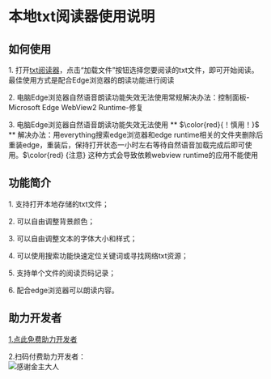 # 本地txt阅读器使用说明

## 如何使用

1\. 打开[txt阅读器](https://setity.github.io)，点击“加载文件”按钮选择您要阅读的txt文件，即可开始阅读。最佳使用方式是配合Edge浏览器的朗读功能进行阅读

2\. 电脑Edge浏览器自然语音朗读功能失效无法使用常规解决办法：控制面板-Microsoft Edge WebView2 Runtime-修复

3\. 电脑Edge浏览器自然语音朗读功能失效无法使用 ** $\color{red}{！慎用！}$ ** 解决办法：用everything搜索edge浏览器和edge runtime相关的文件夹删除后重装edge，重装后，保持打开状态一小时左右等待自然语音加载完成后即可使用。$\color{red} {注意} 这种方式会导致依赖webview runtime的应用不能使用

## 功能简介

1\. 支持打开本地存储的txt文件；

2\. 可以自由调整背景颜色；

3\. 可以自由调整文本的字体大小和样式；

4\. 可以使用搜索功能快速定位关键词或寻找网络txt资源；

5\. 支持单个文件的阅读页码记录；

6\. 配合edge浏览器可以朗读内容。

## 助力开发者
[1.点此免费助力开发者](https://couwhoupesho.net/4/7705695 "助力开发者购买服务器")  
  
2.扫码付费助力开发者：  
![感谢金主大人](https://github.com/setity/setity.github.io/assets/163283893/c00195cf-1990-400c-bd5f-dc19848f0b97)
